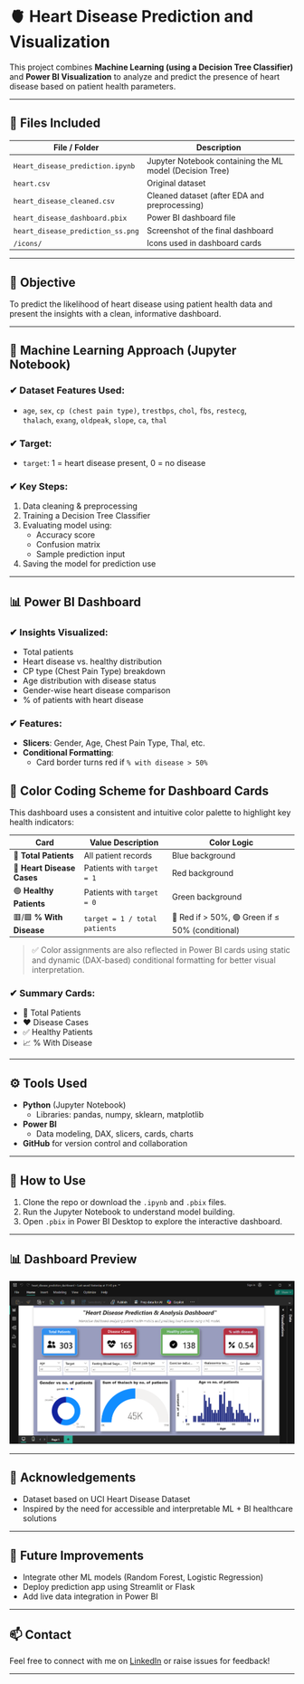 # 🫀 Heart Disease Prediction and Visualization

This project combines **Machine Learning (using a Decision Tree Classifier)** and **Power BI Visualization** to analyze and predict the presence of heart disease based on patient health parameters.

---

## 📁 Files Included

| File / Folder            | Description                                              |
|--------------------------|----------------------------------------------------------|
| `Heart_disease_prediction.ipynb`    | Jupyter Notebook containing the ML model (Decision Tree) |
| `heart.csv`      | Original dataset                                         |
| `heart_disease_cleaned.csv` | Cleaned dataset (after EDA and preprocessing)       |
| `heart_disease_dashboard.pbix` | Power BI dashboard file                         |
| `heart_disease_prediction_ss.png`          | Screenshot of the final dashboard                        |
| `/icons/`                | Icons used in dashboard cards   
---

## 🎯 Objective

To predict the likelihood of heart disease using patient health data and present the insights with a clean, informative dashboard.

---

## 🧠 Machine Learning Approach (Jupyter Notebook)

### ✔ Dataset Features Used:
- `age`, `sex`, `cp (chest pain type)`, `trestbps`, `chol`, `fbs`, `restecg`,  
  `thalach`, `exang`, `oldpeak`, `slope`, `ca`, `thal`

### ✔ Target:
- `target`: 1 = heart disease present, 0 = no disease

### ✔ Key Steps:
1. Data cleaning & preprocessing
2. Training a Decision Tree Classifier
3. Evaluating model using:
   - Accuracy score
   - Confusion matrix
   - Sample prediction input
4. Saving the model for prediction use

---

## 📊 Power BI Dashboard

### ✔ Insights Visualized:
- Total patients
- Heart disease vs. healthy distribution
- CP type (Chest Pain Type) breakdown
- Age distribution with disease status
- Gender-wise heart disease comparison
- % of patients with heart disease

### ✔ Features:
- **Slicers**: Gender, Age, Chest Pain Type, Thal, etc.
- **Conditional Formatting**:
  - Card border turns red if `% with disease > 50%`
    
## 🎨 Color Coding Scheme for Dashboard Cards

This dashboard uses a consistent and intuitive color palette to highlight key health indicators:

| Card                     | Value Description             | Color Logic                                      |
|--------------------------|-------------------------------|--------------------------------------------------|
| 🔵 **Total Patients**     | All patient records           | Blue background                                  |
| 🔴 **Heart Disease Cases**| Patients with `target = 1`    | Red background                                   |
| 🟢 **Healthy Patients**   | Patients with `target = 0`    | Green background                                 |
| 🟥/🟩 **% With Disease**   | `target = 1 / total patients` | 🔴 Red if > 50%, 🟢 Green if ≤ 50% (conditional)  |

> ✅ Color assignments are also reflected in Power BI cards using static and dynamic (DAX-based) conditional formatting for better visual interpretation.


### ✔ Summary Cards:
- 🧑 Total Patients  
- ❤️ Disease Cases  
- ✅ Healthy Patients  
- 📈 % With Disease

---

## ⚙️ Tools Used

- **Python** (Jupyter Notebook)
  - Libraries: pandas, numpy, sklearn, matplotlib
- **Power BI**
  - Data modeling, DAX, slicers, cards, charts
- **GitHub** for version control and collaboration

---

## 🔮 How to Use

1. Clone the repo or download the `.ipynb` and `.pbix` files.
2. Run the Jupyter Notebook to understand model building.
3. Open `.pbix` in Power BI Desktop to explore the interactive dashboard.

---

## 📊 Dashboard Preview

![Dashboard Screenshot](heart_disease_prediction_ss.png)

---

## 🤝 Acknowledgements

- Dataset based on UCI Heart Disease Dataset
- Inspired by the need for accessible and interpretable ML + BI healthcare solutions

---

## 📌 Future Improvements

- Integrate other ML models (Random Forest, Logistic Regression)
- Deploy prediction app using Streamlit or Flask
- Add live data integration in Power BI

---

## 📫 Contact

Feel free to connect with me on [LinkedIn](www.linkedin.com/in/saurabhtanwer) or raise issues for feedback!

---
